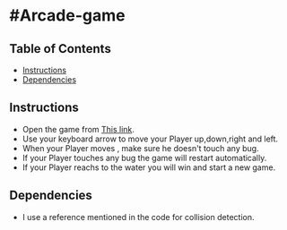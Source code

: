 #Arcade-game
===============================
## Table of Contents

* [Instructions](#instructions)
* [Dependencies](#dependencies)

## Instructions

* Open the game from [This link](https://radwa-mohsen.github.io/arcade_game_third/).
* Use your keyboard arrow to move your Player up,down,right and left.
* When your Player moves , make sure he doesn't touch any bug.
* If your Player touches any bug the game will restart automatically.
* If your Player reachs to the water you will win and start a new game.


## Dependencies

* I use a reference mentioned in the code for collision detection.

